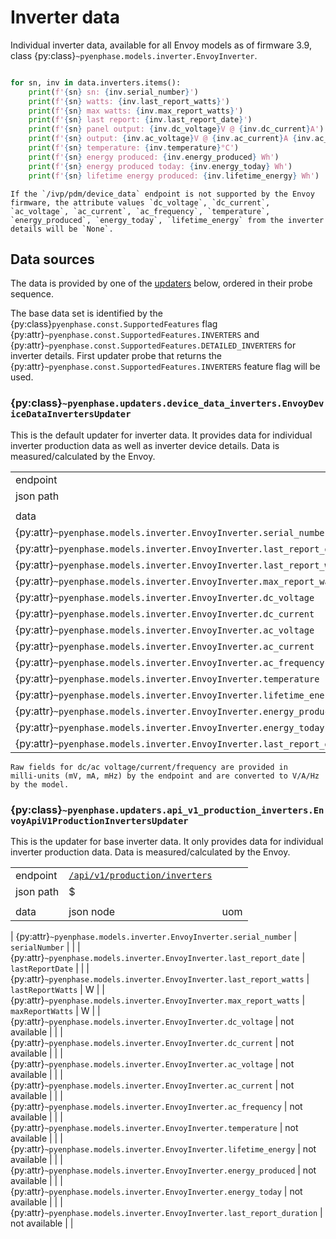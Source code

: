 # Inverter data

Individual inverter data, available for all Envoy models as of firmware 3.9, class {py:class}`~pyenphase.models.inverter.EnvoyInverter`.

```python

for sn, inv in data.inverters.items():
    print(f'{sn} sn: {inv.serial_number}')
    print(f'{sn} watts: {inv.last_report_watts}')
    print(f'{sn} max watts: {inv.max_report_watts}')
    print(f'{sn} last report: {inv.last_report_date}')
    print(f'{sn} panel output: {inv.dc_voltage}V @ {inv.dc_current}A')
    print(f'{sn} output: {inv.ac_voltage}V @ {inv.ac_current}A {inv.ac_frequency}Hz')
    print(f'{sn} temperature: {inv.temperature}°C')
    print(f'{sn} energy produced: {inv.energy_produced} Wh')
    print(f'{sn} energy produced today: {inv.energy_today} Wh')
    print(f'{sn} lifetime energy produced: {inv.lifetime_energy} Wh')
```

```{note}
If the `/ivp/pdm/device_data` endpoint is not supported by the Envoy firmware, the attribute values `dc_voltage`, `dc_current`, `ac_voltage`, `ac_current`, `ac_frequency`, `temperature`, `energy_produced`, `energy_today`, `lifetime_energy` from the inverter details will be `None`.
```

## Data sources

The data is provided by one of the [updaters](updaters.md) below, ordered in their probe sequence.

The base data set is identified by the {py:class}`pyenphase.const.SupportedFeatures` flag {py:attr}`~pyenphase.const.SupportedFeatures.INVERTERS` and {py:attr}`~pyenphase.const.SupportedFeatures.DETAILED_INVERTERS` for inverter details. First updater probe that returns the {py:attr}`~pyenphase.const.SupportedFeatures.INVERTERS` feature flag will be used.

### {py:class}`~pyenphase.updaters.device_data_inverters.EnvoyDeviceDataInvertersUpdater`

This is the default updater for inverter data. It provides data for individual inverter production data as well as inverter device details. Data is measured/calculated by the Envoy.

|                                                                          |                                                              |     |
| ------------------------------------------------------------------------ | ------------------------------------------------------------ | --- |
| endpoint                                                                 | [`/ivp/pdm/device_data`](endpoint_json.md#ivppdmdevice_data) |     |
| json path                                                                | `[?(@.devName=='pcu')]`                                      |     |
|                                                                          |                                                              |     |
| data                                                                     | json node                                                    | uom |
| {py:attr}`~pyenphase.models.inverter.EnvoyInverter.serial_number`        | `sn`                                                         |     |
| {py:attr}`~pyenphase.models.inverter.EnvoyInverter.last_report_date`     | `channels[0].lastReading.endDate`                            |     |
| {py:attr}`~pyenphase.models.inverter.EnvoyInverter.last_report_watts`    | `channels[0].watts.now`                                      | W   |
| {py:attr}`~pyenphase.models.inverter.EnvoyInverter.max_report_watts`     | `channels[0].watts.max`                                      | W   |
| {py:attr}`~pyenphase.models.inverter.EnvoyInverter.dc_voltage`           | `channels[0].lastReading.dcVoltageINmV`                      | V   |
| {py:attr}`~pyenphase.models.inverter.EnvoyInverter.dc_current`           | `channels[0].lastReading.dcCurrentINmA`                      | A   |
| {py:attr}`~pyenphase.models.inverter.EnvoyInverter.ac_voltage`           | `channels[0].lastReading.acVoltageINmV`                      | V   |
| {py:attr}`~pyenphase.models.inverter.EnvoyInverter.ac_current`           | `channels[0].lastReading.acCurrentInmA`                      | A   |
| {py:attr}`~pyenphase.models.inverter.EnvoyInverter.ac_frequency`         | `channels[0].lastReading.acFrequencyINmHz`                   | Hz  |
| {py:attr}`~pyenphase.models.inverter.EnvoyInverter.temperature`          | `channels[0].lastReading.channelTemp`                        | °C  |
| {py:attr}`~pyenphase.models.inverter.EnvoyInverter.lifetime_energy`      | `channels[0].lifetime.joulesProduced/3600`                   | Wh  |
| {py:attr}`~pyenphase.models.inverter.EnvoyInverter.energy_produced`      | `channels[0].lastReading.joulesProduced/duration/3.6`        | Wh  |
| {py:attr}`~pyenphase.models.inverter.EnvoyInverter.energy_today`         | `channels[0].wattHours.today`                                | Wh  |
| {py:attr}`~pyenphase.models.inverter.EnvoyInverter.last_report_duration` | `channels[0].lastReading.duration`                           | s   |

```{note}
Raw fields for dc/ac voltage/current/frequency are provided in milli‑units (mV, mA, mHz) by the endpoint and are converted to V/A/Hz by the model.
```

### {py:class}`~pyenphase.updaters.api_v1_production_inverters.EnvoyApiV1ProductionInvertersUpdater`

This is the updater for base inverter data. It only provides data for individual inverter production data. Data is measured/calculated by the Envoy.

|           |                                                                             |     |
| --------- | --------------------------------------------------------------------------- | --- |
| endpoint  | [`/api/v1/production/inverters`](endpoint_json.md#apiv1productioninverters) |     |
| json path | $                                                                           |     |
|           |                                                                             |     |
| data      | json node                                                                   | uom |

| {py:attr}`~pyenphase.models.inverter.EnvoyInverter.serial_number` | `serialNumber` | |
| {py:attr}`~pyenphase.models.inverter.EnvoyInverter.last_report_date` | `lastReportDate` | |
| {py:attr}`~pyenphase.models.inverter.EnvoyInverter.last_report_watts` | `lastReportWatts` | W |
| {py:attr}`~pyenphase.models.inverter.EnvoyInverter.max_report_watts` | `maxReportWatts` | W |
| {py:attr}`~pyenphase.models.inverter.EnvoyInverter.dc_voltage` | not available | |
| {py:attr}`~pyenphase.models.inverter.EnvoyInverter.dc_current` | not available | |
| {py:attr}`~pyenphase.models.inverter.EnvoyInverter.ac_voltage` | not available | |
| {py:attr}`~pyenphase.models.inverter.EnvoyInverter.ac_current` | not available | |
| {py:attr}`~pyenphase.models.inverter.EnvoyInverter.ac_frequency` | not available | |
| {py:attr}`~pyenphase.models.inverter.EnvoyInverter.temperature` | not available | |
| {py:attr}`~pyenphase.models.inverter.EnvoyInverter.lifetime_energy` | not available | |
| {py:attr}`~pyenphase.models.inverter.EnvoyInverter.energy_produced` | not available | |
| {py:attr}`~pyenphase.models.inverter.EnvoyInverter.energy_today` | not available | |
| {py:attr}`~pyenphase.models.inverter.EnvoyInverter.last_report_duration` | not available | |
